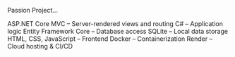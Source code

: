 Passion Project...

ASP.NET Core MVC – Server-rendered views and routing 
C# – Application logic
Entity Framework Core – Database access
SQLite – Local data storage
HTML, CSS, JavaScript – Frontend
Docker – Containerization
Render – Cloud hosting & CI/CD 
